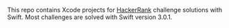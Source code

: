 This repo contains Xcode projects for [HackerRank][1] challenge solutions with Swift. Most challenges are solved with Swift version 3.0.1.

[1]: https://www.hackerrank.com/
